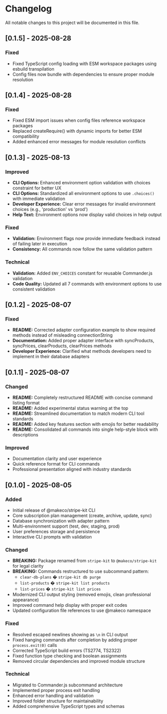 # Changelog

All notable changes to this project will be documented in this file.

## [0.1.5] - 2025-08-28

### Fixed
- Fixed TypeScript config loading with ESM workspace packages using esbuild transpilation
- Config files now bundle with dependencies to ensure proper module resolution

## [0.1.4] - 2025-08-28

### Fixed
- Fixed ESM import issues when config files reference workspace packages
- Replaced createRequire() with dynamic imports for better ESM compatibility
- Added enhanced error messages for module resolution conflicts

## [0.1.3] - 2025-08-13

### Improved
- **CLI Options:** Enhanced environment option validation with choices constraint for better UX
- **CLI Options:** Standardized all environment options to use `.choices()` with immediate validation
- **Developer Experience:** Clear error messages for invalid environment choices (e.g., 'production' vs 'prod')
- **Help Text:** Environment options now display valid choices in help output

### Fixed
- **Validation:** Environment flags now provide immediate feedback instead of failing later in execution
- **Consistency:** All commands now follow the same validation pattern

### Technical
- **Validation:** Added `ENV_CHOICES` constant for reusable Commander.js validation
- **Code Quality:** Updated all 7 commands with environment options to use consistent validation

## [0.1.2] - 2025-08-07

### Fixed
- **README:** Corrected adapter configuration example to show required methods instead of misleading connectionString
- **Documentation:** Added proper adapter interface with syncProducts, syncPrices, clearProducts, clearPrices methods
- **Developer Experience:** Clarified what methods developers need to implement in their database adapters

## [0.1.1] - 2025-08-07

### Changed
- **README:** Completely restructured README with concise command listing format
- **README:** Added experimental status warning at the top
- **README:** Streamlined documentation to match modern CLI tool standards
- **README:** Added key features section with emojis for better readability
- **README:** Consolidated all commands into single help-style block with descriptions

### Improved
- Documentation clarity and user experience
- Quick reference format for CLI commands
- Professional presentation aligned with industry standards

## [0.1.0] - 2025-08-05

### Added
- Initial release of @makeco/stripe-kit CLI
- Core subscription plan management (create, archive, update, sync)
- Database synchronization with adapter pattern
- Multi-environment support (test, dev, staging, prod)
- User preferences storage and persistence
- Interactive CLI prompts with validation

### Changed
- **BREAKING:** Package renamed from `stripe-kit` to `@makeco/stripe-kit` for legal clarity
- **BREAKING:** Commands restructured to use subcommand pattern:
  - `clear-db-plans` � `stripe-kit db purge`
  - `list-products` � `stripe-kit list products`
  - `list-prices` � `stripe-kit list prices`
- Modernized CLI output styling (removed emojis, clean professional appearance)
- Improved command help display with proper exit codes
- Updated configuration file references to use @makeco namespace

### Fixed
- Resolved escaped newlines showing as `\n` in CLI output
- Fixed hanging commands after completion by adding proper `process.exit(0)` calls
- Corrected TypeScript build errors (TS2774, TS2322)
- Fixed function type checking and boolean assignments
- Removed circular dependencies and improved module structure

### Technical
- Migrated to Commander.js subcommand architecture
- Implemented proper process exit handling
- Enhanced error handling and validation
- Improved folder structure for maintainability
- Added comprehensive TypeScript types and schemas